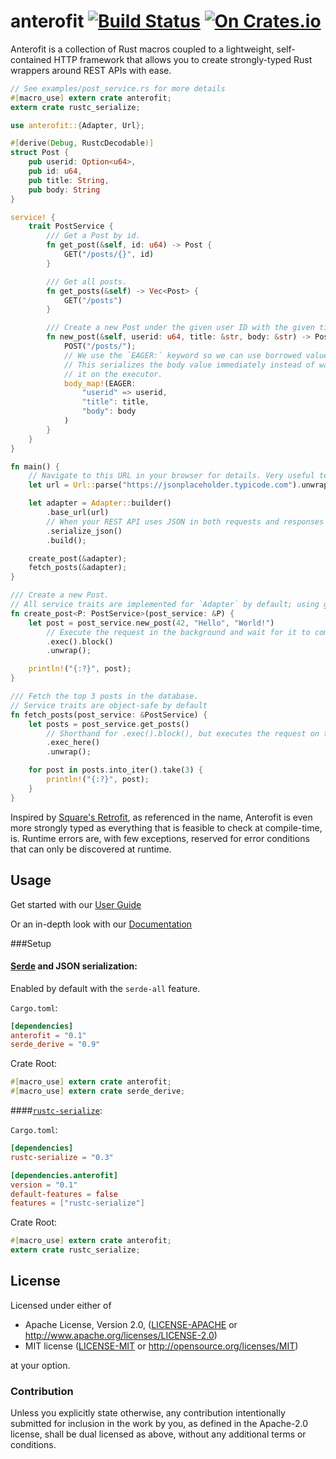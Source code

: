 # anterofit [![Build Status](https://travis-ci.org/abonander/anterofit.svg?branch=master)](https://travis-ci.org/abonander/anterofit) [![On Crates.io](https://img.shields.io/crates/v/anterofit.svg)](https://crates.io/crates/anterofit)

Anterofit is a collection of Rust macros coupled to a lightweight, self-contained HTTP framework that
allows you to create strongly-typed Rust wrappers around REST APIs with ease.

```rust
// See examples/post_service.rs for more details
#[macro_use] extern crate anterofit;
extern crate rustc_serialize;

use anterofit::{Adapter, Url};

#[derive(Debug, RustcDecodable)]
struct Post {
    pub userid: Option<u64>,
    pub id: u64,
    pub title: String,
    pub body: String
}

service! {
    trait PostService {
        /// Get a Post by id.
        fn get_post(&self, id: u64) -> Post {
            GET("/posts/{}", id)
        }

        /// Get all posts.
        fn get_posts(&self) -> Vec<Post> {
            GET("/posts")
        }

        /// Create a new Post under the given user ID with the given title and body.
        fn new_post(&self, userid: u64, title: &str, body: &str) -> Post {
            POST("/posts/");
            // We use the `EAGER:` keyword so we can use borrowed values in the body.
            // This serializes the body value immediately instead of waiting to serialize
            // it on the executor.
            body_map!(EAGER:
                "userid" => userid,
                "title": title,
                "body": body
            )
        }
    }
}

fn main() {
    // Navigate to this URL in your browser for details. Very useful test API.
    let url = Url::parse("https://jsonplaceholder.typicode.com").unwrap();

    let adapter = Adapter::builder()
        .base_url(url)
        // When your REST API uses JSON in both requests and responses
        .serialize_json()
        .build();

    create_post(&adapter);
    fetch_posts(&adapter);
}

/// Create a new Post.
// All service traits are implemented for `Adapter` by default; using generics like this promotes good namespacing.
fn create_post<P: PostService>(post_service: &P) {
    let post = post_service.new_post(42, "Hello", "World!")
        // Execute the request in the background and wait for it to complete
        .exec().block()
        .unwrap();

    println!("{:?}", post);
}

/// Fetch the top 3 posts in the database.
// Service traits are object-safe by default
fn fetch_posts(post_service: &PostService) {
    let posts = post_service.get_posts()
        // Shorthand for .exec().block(), but executes the request on the current thread.
        .exec_here()
        .unwrap();

    for post in posts.into_iter().take(3) {
        println!("{:?}", post);
    }
}
```

Inspired by [Square's Retrofit](https://sqaure.github.io/retrofit), as referenced in the name, Anterofit is even
more strongly typed as everything that is feasible to check at compile-time, is. Runtime errors are,
with few exceptions, reserved for error conditions that can only be discovered at runtime.

Usage
-----

Get started with our [User Guide](GUIDE.md)

Or an in-depth look with our [Documentation](https://docs.rs/anterofit)

###Setup

#### [Serde](https://crates.io/crates/serde) and JSON serialization:

Enabled by default with the `serde-all` feature.

`Cargo.toml`:
```toml
[dependencies]
anterofit = "0.1"
serde_derive = "0.9"
```

Crate Root:
```rust
#[macro_use] extern crate anterofit;
#[macro_use] extern crate serde_derive;
```

####[`rustc-serialize`](https://crates.io/crates/rustc-serialize):

`Cargo.toml`:
```toml
[dependencies]
rustc-serialize = "0.3"

[dependencies.anterofit]
version = "0.1"
default-features = false
features = ["rustc-serialize"]
```

Crate Root:
```rust
#[macro_use] extern crate anterofit;
extern crate rustc_serialize;
```

License
-------

Licensed under either of

 * Apache License, Version 2.0, ([LICENSE-APACHE](LICENSE-APACHE) or http://www.apache.org/licenses/LICENSE-2.0)
 * MIT license ([LICENSE-MIT](LICENSE-MIT) or http://opensource.org/licenses/MIT)

at your option.

### Contribution

Unless you explicitly state otherwise, any contribution intentionally submitted
for inclusion in the work by you, as defined in the Apache-2.0 license, shall be dual licensed as above, without any
additional terms or conditions.
